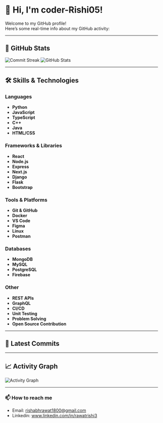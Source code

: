 # 👋 Hi, I'm coder-Rishi05!

Welcome to my GitHub profile!  
Here’s some real-time info about my GitHub activity:

---

## 🚀 GitHub Stats

<!--START_SECTION:stats-->
![Commit Streak](https://github-readme-streak-stats.herokuapp.com?user=coder-Rishi05&theme=dark&hide_border=true)
![GitHub Stats](https://github-readme-stats.vercel.app/api?username=coder-Rishi05&show_icons=true&theme=dark)
<!--END_SECTION:stats-->

---

## 🛠️ Skills & Technologies

### Languages
- **Python**
- **JavaScript**
- **TypeScript**
- **C++**
- **Java**
- **HTML/CSS**

### Frameworks & Libraries
- **React**
- **Node.js**
- **Express**
- **Next.js**
- **Django**
- **Flask**
- **Bootstrap**

### Tools & Platforms
- **Git & GitHub**
- **Docker**
- **VS Code**
- **Figma**
- **Linux**
- **Postman**

### Databases
- **MongoDB**
- **MySQL**
- **PostgreSQL**
- **Firebase**

### Other
- **REST APIs**
- **GraphQL**
- **CI/CD**
- **Unit Testing**
- **Problem Solving**
- **Open Source Contribution**

---

## 📝 Latest Commits

<!--START_SECTION:commits-->
<!-- This section will be updated by GitHub Actions -->
<!--END_SECTION:commits-->

---

## 📈 Activity Graph

![Activity Graph](https://github-readme-activity-graph.vercel.app/graph?username=coder-Rishi05&theme=github-compact)

---

### 📫 How to reach me

- Email: rishabhrawat1800@gmail.com
- Linkedin: www.linkedin.com/in/rawatrishi3

<!-- You can add more sections here -->
